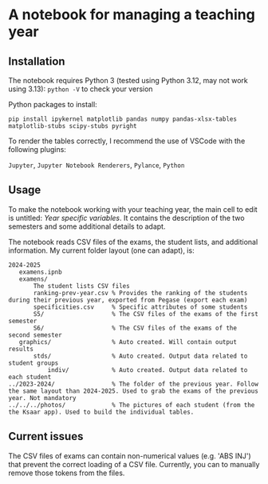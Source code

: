 #  A notebook for managing a teaching year

## Installation

The notebook requires Python 3 (tested using Python 3.12, may not work using 3.13):
`python -V` to check your version


Python packages to install:

`pip install ipykernel matplotlib pandas numpy pandas-xlsx-tables matplotlib-stubs scipy-stubs pyright`


To render the tables correctly, I recommend the use of VSCode with the following plugins:

`Jupyter`, `Jupyter Notebook Renderers`, `Pylance`, `Python`


## Usage

To make the notebook working with your teaching year, the main cell to edit is untitled: *Year specific variables*. It contains the description of the two semesters and some additional details to adapt.

The notebook reads CSV files of the exams, the student lists, and additional information.
My current folder layout (one can adapt), is:

```
2024-2025
   examens.ipnb
   examens/
       The student lists CSV files
       ranking-prev-year.csv % Provides the ranking of the students during their previous year, exported from Pegase (export each exam)
       specificities.csv     % Specific attributes of some students
       S5/                   % The CSV files of the exams of the first semester
       S6/                   % The CSV files of the exams of the second semester
   graphics/                 % Auto created. Will contain output results
       stds/                 % Auto created. Output data related to student groups
           indiv/            % Auto created. Output data related to each student
../2023-2024/                % The folder of the previous year. Follow the same layout than 2024-2025. Used to grab the exams of the previous year. Not mandatory
../../../photos/             % The pictures of each student (from the the Ksaar app). Used to build the individual tables.
```

## Current issues

The CSV files of exams can contain non-numerical values (e.g. 'ABS INJ') that prevent the correct loading of a CSV file. Currently, you can to manually remove those tokens from the files.

